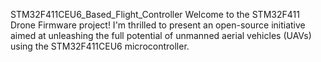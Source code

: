 STM32F411CEU6_Based_Flight_Controller
 Welcome to the STM32F411 Drone Firmware project! I'm thrilled to present an open-source initiative aimed at unleashing the full potential of unmanned aerial vehicles (UAVs) using the STM32F411CEU6 microcontroller.
